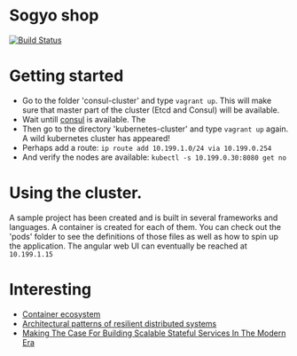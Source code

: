 # Sogyo shop 
[![Build Status](https://travis-ci.org/Sogyo/sogyo-shop.svg)](https://travis-ci.org/Sogyo/sogyo-shop)

# Getting started
* Go to the folder 'consul-cluster' and type ```vagrant up```. This will make sure that master part of the cluster (Etcd and Consul) will be available.
* Wait untill [consul](http://localhost:8501/ui/) is available. The 
* Then go to the directory 'kubernetes-cluster' and type ```vagrant up``` again. A wild kubernetes cluster has appeared!
* Perhaps add a route: ```ip route add 10.199.1.0/24 via 10.199.0.254```
* And verify the nodes are available: ```kubectl -s 10.199.0.30:8080 get no```

# Using the cluster.
A sample project has been created and is built in several frameworks and languages. A container is created for each of them. You can check out the 'pods' folder to see the definitions of those files as well as how to spin up the application. The angular web UI can eventually be reached at ```10.199.1.15```

# Interesting
* [Container ecosystem](https://www.mindmeister.com/389671722/docker-ecosystem)
* [Architectural patterns of resilient distributed systems](https://github.com/Randommood/Strangeloop2015)
* [Making The Case For Building Scalable Stateful Services In The Modern Era](http://highscalability.com/blog/2015/10/12/making-the-case-for-building-scalable-stateful-services-in-t.html?utm_source=feedburner&utm_medium=feed&utm_campaign=Feed%3A+HighScalability+%28High+Scalability%29)
